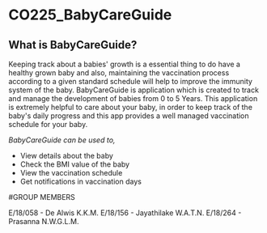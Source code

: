 # CO225_BabyCareGuide

## What is BabyCareGuide?

Keeping track about a babies' growth is a essential thing to do have a healthy grown baby and also, maintaining the vaccination process according to a given standard schedule will help to improve the immunity system of the baby. BabyCareGuide is application which is created to track and manage the development of babies from 0 to 5 Years. 
This application is extremely helpful to care about your baby, in order to keep track of the baby's daily progress and this app provides a well managed vaccination schedule for your baby.<br>

_BabyCareGuide can be used to,_

* View details about the baby
* Check the BMI value of the baby
* View the vaccination schedule
* Get notifications in vaccination days<br>

#GROUP MEMBERS

E/18/058	-	De Alwis K.K.M.
E/18/156	-	Jayathilake W.A.T.N.
E/18/264	-	Prasanna N.W.G.L.M.
